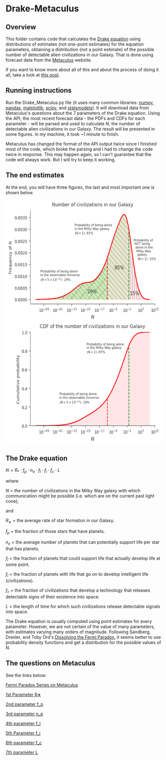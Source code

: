 # Drake-Metaculus

## Overview

This folder contains code that calculates the [Drake equation](https://en.wikipedia.org/wiki/Drake_equation) using distributions of estimates (not one-point estimates) for the equation parameters, obtaining a distribution (not a point estimate) of the possible number of detectable alien civilizations in our Galaxy. That is done using forecast data from the [Metaculus](https://www.metaculus.com/home/) website.

If you want to know more about all of this and about the process of doing it all, take a look at [this post](https://fdesmello.wordpress.com/2024/10/21/the-drake-equation-metaculus-and-alien-civilizations/).

## Running instructions

Run the Drake_Metaculus.py file (it uses many common libraries: [numpy](https://numpy.org/), [pandas](https://pandas.pydata.org/), [matplotlib](https://matplotlib.org/), [scipy](https://scipy.org/), and [statsmodels](https://www.statsmodels.org/stable/index.html)). It will download data from Metaculus's questions about the 7 parameters of the Drake equation. Using the API, the most recent forecast data - the PDFs and CDFs for each parameter - will be parsed and used to calculate $N$, the number of detectable alien civilizations in our Galaxy. The result will be presented in some figures. In my machine, it took ~1 minute to finish.

Metaculus has changed the format of the API output twice since I finished most of the code, which broke the parsing and I had to change the code twice in response. This may happen again, so I can't guarantee that the code will always work. But I will try to keep it working.

## The end estimates
At the end, you will have three figures, the last and most important one is shown below.

<img src="Drake by Metaculus PDF and CDF.png" alt="Distribution of the estimates of the possible number of detectable alien civilizations in our Galaxy by Metaculus." style="height: 789px; width:589px;"/>

## The Drake equation

$N = R_{*}\cdot f_{p}\cdot n_{e}\cdot f_{l}\cdot f_{i}\cdot f_{c}\cdot L$

where

$N$ = the number of civilizations in the Milky Way galaxy with which communication might be possible (i.e. which are on the current past light cone);

and

$R_{∗}$ = the average rate of star formation in our Galaxy.

$f_{p}$ = the fraction of those stars that have planets.

$n_{e}$ = the average number of planets that can potentially support life per star that has planets.

$f_{l}$ = the fraction of planets that could support life that actually develop life at some point.

$f_{i}$ = the fraction of planets with life that go on to develop intelligent life (civilizations).

$f_{c}$ = the fraction of civilizations that develop a technology that releases detectable signs of their existence into space.

$L$ = the length of time for which such civilizations release detectable signals into space.

The Drake equation is usually computed using point estimates for every parameter. However, we are not certain of the value of many parameters, with estimates varying many orders of magnitude. Following Sandberg, Drexler, and Toby Ord's [Dissolving the Fermi Paradox](https://arxiv.org/abs/1806.02404), it seems better to use probability density functions and get a distribution for the possible values of $N$.

## The questions on Metaculus

See the links below:

[Fermi Paradox Series on Metaculus](https://www.metaculus.com/project/2994/)

[1st Parameter R∗](https://www.metaculus.com/questions/1337/drakes-equation-1st-parameter-r/)

[2nd parameter f_p](https://www.metaculus.com/questions/1338/drakes-equation-2nd-parameter-f_p/)

[3rd parameter n_e](https://www.metaculus.com/questions/1339/drakes-equation-3rd-parameter-n_e/)

[4th parameter f_l](https://www.metaculus.com/questions/1340/drakes-equation-4th-parameter-f_l/)

[5th Parameter f_i](https://www.metaculus.com/questions/1341/drakes-equation-fifth-parameter-f_i/)

[6th parameter f_c](https://www.metaculus.com/questions/1342/drakes-equation-6th-parameter-f_c/)

[7th parameter L](https://www.metaculus.com/questions/1343/drakes-equation-7th-parameter-l/)
